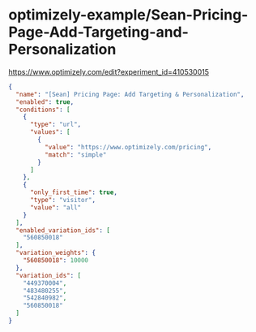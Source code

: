optimizely-example/Sean-Pricing-Page-Add-Targeting-and-Personalization
=====================================================================

https://www.optimizely.com/edit?experiment_id=410530015

```json
{
  "name": "[Sean] Pricing Page: Add Targeting & Personalization",
  "enabled": true,
  "conditions": [
    {
      "type": "url",
      "values": [
        {
          "value": "https://www.optimizely.com/pricing",
          "match": "simple"
        }
      ]
    },
    {
      "only_first_time": true,
      "type": "visitor",
      "value": "all"
    }
  ],
  "enabled_variation_ids": [
    "560850018"
  ],
  "variation_weights": {
    "560850018": 10000
  },
  "variation_ids": [
    "449370004",
    "483480255",
    "542840982",
    "560850018"
  ]
}
```
